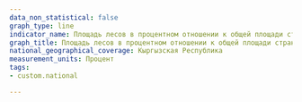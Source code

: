```yaml
---
data_non_statistical: false
graph_type: line
indicator_name: Площадь лесов в процентном отношении к общей площади страны
graph_title: Площадь лесов в процентном отношении к общей площади страны
national_geographical_coverage: Кыргызская Республика
measurement_units: Процент
tags:
- custom.national

---
```

